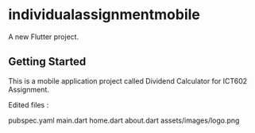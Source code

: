 # individualassignmentmobile

A new Flutter project.

## Getting Started

This is a mobile application project called Dividend Calculator for ICT602 Assignment.

Edited files :

pubspec.yaml
main.dart
home.dart
about.dart
assets/images/logo.png
